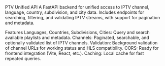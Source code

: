 PTV Unified API
A FastAPI backend for unified access to IPTV channel, language, country, subdivision, and city data.
Includes endpoints for searching, filtering, and validating IPTV streams, with support for pagination and metadata.

Features
Languages, Countries, Subdivisions, Cities: Query and search available playlists and metadata.
Channels: Paginated, searchable, and optionally validated list of IPTV channels.
Validation: Background validation of channel URLs for working status and HLS compatibility.
CORS: Ready for frontend integration (Vite, React, etc.).
Caching: Local cache for fast repeated queries.
